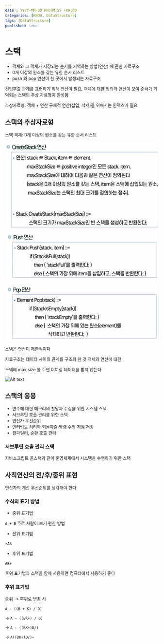 ```yaml
---
date : YYYY-MM-DD HH:MM:SS +09:00
categories: [KNOU, DataStructure]
tags: [DataStructure]
published: true
---
```


# 스택
- 객체와 그 객체가 저장되는 순서를 기억하는 방법(연산) 에 관한 자료구조
- 0개 이상의 원소를 갖는 유한 순서 리스트
- push 와 pop 연산이 한 곳에서 발생되는 자료구조

선입후출
관계를 표현하기 위해 연산이 필요, 객체에 대한 정의와 연산이 모여
순서가 기억되는 스택의 추상 자료형이 완성됨

추상자료형: 객체 + 연산
구체적 연산(삽입, 삭제)을 위해서는 인덱스가 필요

## 스택의 추상자료형
스택 객체: 0개 이상의 원소를 갖는 유한 순서 리스트

![Alt text](/assets/img/posts_images/KNOU/DataStructure/stack_create.png)


![Alt text](/assets/img/posts_images/KNOU/DataStructure/stack_push.png)

![Alt text](/assets/img/posts_images/KNOU/DataStructure/stack_pop.png)

스택은 연산이 제한적이다

자료구조는 데이터 사이의 관계를 구조화 한 것
객체와 연산에 대한

스택에 max size 를 주면 더이상 데이터를 받지 않는다

![Alt text](/Users/swk/Desktop/lumpenop.github.io/assets/img/posts_images/KNOU/DataStructure/stack_full_emfty.png)

## 스택의 응용
- 변수에 대한 메모리의 할당과 수집을 위한 시스템 스택
- 서브루틴 호출 관리를 위한 스택
- 연산자 우선순위
- 인터럽트 처리와 되돌아갈 명령 수행 지점 저장 
- 컴파일러, 순환 호출 관리

### 서브루틴 호출 관리 스택
자바스크립트 콜스택과 같이 운영체제에서 시스템을 수행하기 위한 스택

## 사칙연산의 전/후/중위 표현
연산자의 계산 우선순위를 생각해야 한다

### 수식의 표기 방법
- 중위 표기법

`A + B`
주로 사람이 보기 편한 방법

- 전위 표기법

`+AB`

- 후위 표기법

`AB+`

후위 표기법과 스택을 함께 사용하면 컴퓨터에서 사용하기 좋다


### 후위 표기법
중위 -> 후위로 변경 시 

`A - ((B + K) / D)`

-> `A - ((BK+) / D)`

-> `A - ((BK+)D/)`

-> `A((BK+)D/)-`


